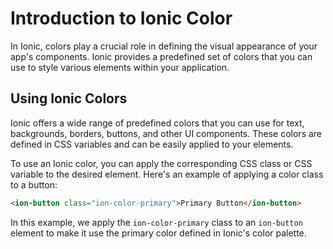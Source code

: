 # Introduction to Ionic Color

In Ionic, colors play a crucial role in defining the visual appearance of your app's components. Ionic provides a predefined set of colors that you can use to style various elements within your application.

## Using Ionic Colors

Ionic offers a wide range of predefined colors that you can use for text, backgrounds, borders, buttons, and other UI components. These colors are defined in CSS variables and can be easily applied to your elements.

To use an Ionic color, you can apply the corresponding CSS class or CSS variable to the desired element. Here's an example of applying a color class to a button:

```html
<ion-button class="ion-color-primary">Primary Button</ion-button>
```

In this example, we apply the `ion-color-primary` class to an `ion-button` element to make it use the primary color defined in Ionic's color palette.
